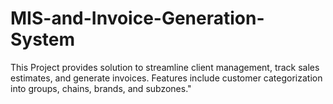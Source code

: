 # MIS-and-Invoice-Generation-System
This Project provides solution to streamline client management, track sales estimates, and generate invoices. Features include customer categorization into groups, chains, brands, and subzones."

